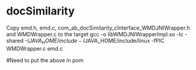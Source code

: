 # docSimilarity
Copy emd.h, emd.c, com_ab_docSimilarity_cInterface_WMDJNIWrapper.h and WMDWrapper.c to the target
gcc -o libWMDJNIWrapperImpl.so -lc -shared -I$JAVA_HOME/include -I$JAVA_HOME/include/linux -fPIC WMDWrapper.c emd.c

#Need to put the above in pom
